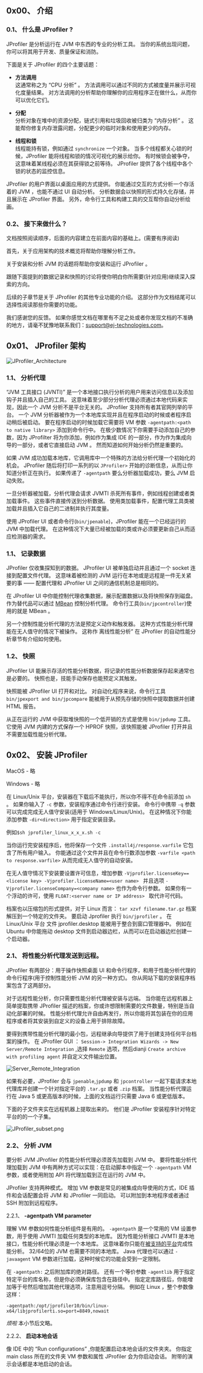 ## 0x00、 介绍
### 0.1、 什么是 JProfiler ?
JProfiler 是分析运行在 JVM 中东西的专业的分析工具。
当你的系统出现问题，你可以将其用于开发、质量保证和消防。

下面是关于 JProfiler 的四个主要话题：

- **方法调用**              
这通常称之为 “CPU 分析” 。
方法调用可以通过不同的方式被度量并展示可视化度量结果。
对方法调用的分析帮助你理解你的应用程序正在做什么，从而你可以优化它们。

- **分配**              
分析对象在堆中的资源分配，链式引用和垃圾回收被归类为 “内存分析” 。
这能帮你修复内存泄露问题，分配更少的临时对象和使用更少的内存。

- **线程和锁**              
线程能持有锁，例如通过 `synchronize` 一个对象。
当多个线程都关心锁的时候，JProfiler 能将线程和锁的情况可视化的展示给你。
有时候锁会被争夺，这意味着某线程必须在其获得锁之前等待。
JProfiler 提供了各个线程中各个锁的状态的监控信息。

JProfiler 的用户界面以桌面应用的方式提供。
你能通过交互的方式分析一个存活着的 JVM ，也能不通过 UI 自动分析。
分析数据会以快照的形式持久化存储，并且展示在 JProfiler 界面。
另外，命令行工具和构建工具的交互帮你自动分析绘画。

### 0.2、 接下来做什么？
文档按照阅读顺序，后面的内容建立在前面内容的基础上。(需要有序阅读)

首先，关于应用架构的技术概览将帮助你理解分析工作。

关于安装和分析 JVM 的话题将帮助你安装和运行 JProfiler 。

跟随下面提到的数据记录和快照的讨论将使你明白你所需要(针对应用)继续深入探索的方向。

后续的子章节是关于 JProfiler 的其他专业功能的介绍。
这部分作为文档结尾可以选择性阅读那些你需要的功能。

我们感谢您的反馈。
如果你感觉文档在哪里有不足之处或者你发现文档的不准确的地方，请毫不犹豫地联系我们：support@ej-technologies.com。

## 0x01、 JProfiler 架构

![JProfiler_Architecture](/www.ej-technologies.com/JPROFILER/Images/JProfiler_Architecture.png)

### 1.1、 分析代理
“JVM 工具接口 (JVNTI)” 是一个本地接口执行分析的用户用来访问信息以及添加钩子并且插入自己的工具。
这意味着至少部分分析代理必须通过本地代码来实现，因此一个 JVM 分析不是平台无关的。
JProfiler 支持所有者其官网列举的平台。
一个 JVM 分析器被作为一个本地库实现并且在程序启动的时候或者程序启动稍后被启动。
要在程序启动的时候加载它需要将 VM 参数 `-agentpath:<path to native library>` 添加到命令行中。
在极少数情况下你需要手动添加自己的参数，因为 JProfilter 将为你添加，例如作为集成 IDE 的一部分，作为作为集成向导的一部分，或者它直接启动 JVM 。
然而知道如何开始分析仍然是重要的。

如果 JVM 成功加载本地库，它调用库中一个特殊的方法给分析代理一个初始化的机会。
JProfiler 随后将打印一系列的以 `JProfiler>` 开始的诊断信息，从而让你知道分析正在执行。
如果传递了 `-agentpath` 要么分析器加载成功，要么 JVM 启动失败。

一旦分析器被加载，分析代理会请求 JVMTI 杀死所有事件，例如线程创建或者类加载事件。
这些事件直接传送到分析数据。
使用类加载事件，配置代理工具类被加载并且插入它自己的二进制并执行其度量。

使用 JProfiler UI 或者命令行(`bin/jpenable`)，JProfiler 能在一个已经运行的 JVM 中加载代理。
在这种情况下大量已经被加载的类或许必须要更新自己从而适应检测器的需求。

### 1.1、 记录数据

JProfiler 仅收集探知到的数据。
JProfiler UI 被单独启动并且通过一个 socket 连接到配置文件代理。
这意味着被检测的 JVM 运行在本地或是远程是一件无关紧要的事 —— 配置代理和 JProfiler UI 之间的通信机制总是相同的。

在 JProfiler UI 中你能控制代理收集数据，展示配置数据以及将快照保存到磁盘。
作为替代品可以通过 [MBean](https://en.wikipedia.org/wiki/Java_Management_Extensions) 控制分析代理。
命令行工具(`bin/jpcontroller`)使用的就是 MBean 。

另一个控制性能分析代理的方法是预定义动作和触发器。
这种方式性能分析代理能在无人值守的情况下被操作。
这称作 离线性能分析” 在 JProfiler 的自动性能分析章节有介绍如何使用。

### 1.2、 快照
JProfiler UI 能展示存活的性能分析数据，将记录的性能分析数据保存起来通常也是必要的。
快照也是，技能手动保存也能预定义其触发。

快照能被 JProfiler UI 打开和对比。
对自动化程序来说，命令行工具 `bin/jpexport and bin/jpcompare` 能被用于从预先存储的快照中提取数据并创建 HTML 报告。

从正在运行的 JVM 中获取堆快照的一个低开销的方式是使用 `bin/jpdump` 工具。
它使用 JVM 内建的方式保存一个 HPROF 快照，该快照能被 JProfiler 打开并且不需要加载性能分析代理。

## 0x02、 安装 JProfiler

MacOS - 略

Windows - 略

在 Linux/Unix 平台，安装器在下载后不能执行，所以你不得不在命令前添加 `sh` 。
如果你输入了 `-c` 参数，安装程序通过命令行进行安装。
命令行中携带 `-q` 参数可以完成完成无人值守安装(适用于 Windows/Linux/Unix)。
在这种情况下你能添加参数 `-dir<direction>` 用于指定安装目录。

例如`$sh jprofiler_linux_x_x_x.sh -c`

当你运行完安装程序后，他将保存一个文件 `.install4j/response.varfile` 它包含了所有用户输入。
你能通过这个文件并且在命令行数添加参数 `-varfile <path to response.varfile>` 从而完成无人值守的自动安装。

在无人值守情况下安装要设置许可信息，增加参数 `-Vjprofiler.licenseKey==<license key> -Vjprofiler.licenseName=<user name> ` 并且选项 `-Vjprofiler.licenseCompany=<company name>` 也作为命令行参数。
如果你有一个浮动的许可，使用 `FLOAT:<server name or IP address> ` 取代许可代码。

档案也以压缩包的形式提供，对于 Linux 而言：
`tar xzvf filename.tar.gz` 档案解压到一个特定的文件夹。
要启动 Jprofiler 执行 `bin/jprofiler` 。
在 Linux/Unix 平台 文件 jprofiler.desktop 能被用于整合到窗口管理器中。
例如在 Ubuntu 中你能拖动 desktop 文件到启动器边栏，从而可以在启动器边栏创建一个启动器。

### 2.1、 将性能分析代理发送到远程。
JProfiler 有两部分：用于操作快照桌面 UI 和命令行程序，和用于性能分析代理的命令行程序(用于控制性能分析 JVM 的另一种方式)。
你从网站下载的安装程序档案包含了这两部分。

对于远程性能分析，你只需要性能分析代理被安装与远端。
当你能在远程机器上简单提取携带 JProfiler 描述的档案，你或许想限制需要的文件数量，特别是当自动化部署的时候。
性能分析代理允许自由再发行，所以你能将其包装在你的应用程序或者将其安装到自定义的设备上用于排除故障。

要得到携带性能分析代理的最小包，远程继承向导提供了用于创建支持任何平台档案的操作。
在 JProfiler GUI ： `Session-> Integration Wizards -> New Server/Remote Integration` ,选择 `Remote` 选项，然后dianji  `Create archive with profiling agent` 并自定义文件输出位置。

![Server_Remote_Integration](/www.ej-technologies.com/JPROFILER/Images/Server_Remote_Integration.png)

如果有必要，JProfiler 会与 `jpenable`,`jpdump` 和 `jpcontroller` 一起下载请求本地代理库并创建一个针对指定平台的 `.tar.gz` 或者 `.zip` 档案。
当性能分析代理运行在 Java 5 或更高版本的时候，上面的文档运行只需要 Java 6 或更低版本。

下面的子文件夹实在远程机器上提取出来的。
他们是 JProfiler 安装程序针对特定平台的的一个子集。

![JProfiler_subset.png](/www.ej-technologies.com/JPROFILER/Images/JProfiler_subset.png)

### 2.2、 分析 JVM
要分析 JVM JProfiler 的性能分析代理必须首先加载到 JVM 中。
要将性能分析代理加载到 JVM 中有两种方式可以实现：在启动脚本中指定一个 `-agentpath` VM 参数，或者使用附加 API 将代理加载到正在运行的 JVM 中。

JProfiler 支持两种模式。
增加 VM 参数是常见的被集成向导使用的方式，IDE 插件和会话配置会将 JVM 和 JProfiler 一同启动。
可以附加到本地程序或者通过 SSH 附加到远程程序。

2.2.1、 **-agentpath VM parameter**

理解 VM 参数如何性能分析组件是有用的。
`-agentpath` 是一个常用的 VM 设置参数，用于使用 JVMTI 加载任何类型的本地库。
因为性能分析接口 JVMTI 是本地接口，性能分析代理必须是一个本地库。
这意味着你只能在[被支持的平台](https://www.ej-technologies.com/products/jprofiler/featuresPlatforms.html)完成性能分析。
32/64位的 JVM 也需要不同的本地库。
Java 代理也可以通过 `-javaagent` VM 参数进行加载，这种时候它的功能会受到一定限制。

在 `-agentpath:` 之后附加库的绝对路径。
还有一个等价参数 `-agentlib` 用于指定特定平台的库名称，但是你必须确保库包含在路径中。
指定定库路径后，你能增加等于号然后增加其他代理选项，注意用逗号分隔。
例如在 Linux ，整个参数像这样：    

`-agentpath:/opt/jprofiler10/bin/linux-x64/libjprofilerti.so=port=8849,nowait`

_烦啦_ 本小节后文略。

2.2.2、 **启动本地会话**

像 IDE 中的 “Run configurations” ,你能配置启动本地会话的文件夹夹。
你指定 main class 所在的文件夹 VM 参数和属性 JProfiler 会为你启动会话。
附带的演示会话都是本地启动的会话。